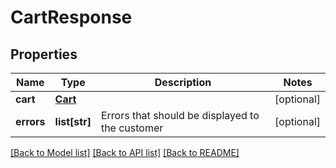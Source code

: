 # CartResponse

## Properties
Name | Type | Description | Notes
------------ | ------------- | ------------- | -------------
**cart** | [**Cart**](Cart.md) |  | [optional] 
**errors** | **list[str]** | Errors that should be displayed to the customer | [optional] 

[[Back to Model list]](../README.md#documentation-for-models) [[Back to API list]](../README.md#documentation-for-api-endpoints) [[Back to README]](../README.md)



